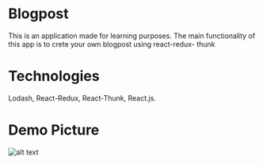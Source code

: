 # Blogpost

This is an application made for learning purposes. The main functionality of this app is to crete your own blogpost using react-redux- thunk

# Technologies

Lodash, React-Redux, React-Thunk, React.js.

# Demo Picture

![alt text](https://i.imgur.com/5xOH3iB.png)
